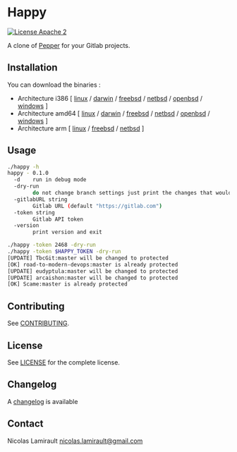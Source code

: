 # Happy

[![License Apache 2][badge-license]](LICENSE)

A clone of [Pepper](https://github.com/jessfraz/pepper) for your Gitlab projects.

## Installation

You can download the binaries :

* Architecture i386 [ [linux](https://bintray.com/artifact/download/nlamirault/oss/happy-0.1.0_linux_386) / [darwin](https://bintray.com/artifact/download/nlamirault/oss/happy-0.1.0_darwin_386) / [freebsd](https://bintray.com/artifact/download/nlamirault/oss/happy-0.1.0_freebsd_386) / [netbsd](https://bintray.com/artifact/download/nlamirault/oss/happy-0.1.0_netbsd_386) / [openbsd](https://bintray.com/artifact/download/nlamirault/oss/happy-0.1.0_openbsd_386) / [windows](https://bintray.com/artifact/download/nlamirault/oss/happy-0.1.0_windows_386.exe) ]
* Architecture amd64 [ [linux](https://bintray.com/artifact/download/nlamirault/oss/happy-0.1.0_linux_amd64) / [darwin](https://bintray.com/artifact/download/nlamirault/oss/happy-0.1.0_darwin_amd64) / [freebsd](https://bintray.com/artifact/download/nlamirault/oss/happy-0.1.0_freebsd_amd64) / [netbsd](https://bintray.com/artifact/download/nlamirault/oss/happy-0.1.0_netbsd_amd64) / [openbsd](https://bintray.com/artifact/download/nlamirault/oss/happy-0.1.0_openbsd_amd64) / [windows](https://bintray.com/artifact/download/nlamirault/oss/happy-0.1.0_windows_amd64.exe) ]
* Architecture arm [ [linux](https://bintray.com/artifact/download/nlamirault/oss/happy-0.1.0_linux_arm) / [freebsd](https://bintray.com/artifact/download/nlamirault/oss/happy-0.1.0_freebsd_arm) / [netbsd](https://bintray.com/artifact/download/nlamirault/oss/happy-0.1.0_netbsd_arm) ]


## Usage

```bash
./happy -h
happy - 0.1.0
  -d    run in debug mode
  -dry-run
        do not change branch settings just print the changes that would occur
  -gitlabURL string
        Gitlab URL (default "https://gitlab.com")
  -token string
        Gitlab API token
  -version
        print version and exit
```

```bash
./happy -token 2468 -dry-run
./happy -token $HAPPY_TOKEN -dry-run
[UPDATE] TbcGit:master will be changed to protected
[OK] road-to-modern-devops:master is already protected
[UPDATE] eudyptula:master will be changed to protected
[UPDATE] arcaishon:master will be changed to protected
[OK] Scame:master is already protected
```

## Contributing

See [CONTRIBUTING](CONTRIBUTING.md).


## License

See [LICENSE](LICENSE) for the complete license.


## Changelog

A [changelog](ChangeLog.md) is available


## Contact

Nicolas Lamirault <nicolas.lamirault@gmail.com>

[badge-license]: https://img.shields.io/badge/license-Apache2-green.svg?style=flat

